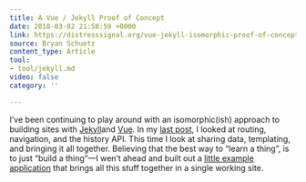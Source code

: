 ```yaml
---
title: A Vue / Jekyll Proof of Concept
date: 2018-03-02 21:58:59 +0000
link: https://distresssignal.org/vue-jekyll-isomorphic-proof-of-concept
source: Bryan Schuetz
content_type: Article
tool:
- tool/jekyll.md
video: false
category: ''

---
```

I’ve been continuing to play around with an isomorphic(ish) approach to building sites with [Jekyll](https://jekyllrb.com/)and [Vue](https://vuejs.org/). In my [last post](https://distresssignal.org/vue-routing-with-jekyll), I looked at routing, navigation, and the history API. This time I look at sharing data, templating, and bringing it all together. Believing that the best way to “learn a thing”, is to just “build a thing”—I wen’t ahead and built out a [little example application](https://culture-namer.surge.sh/) that brings all this stuff together in a single working site.